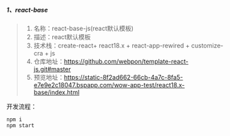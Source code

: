 ##### 1、react-base

> 1. 名称：react-base-js(react默认模板)
> 2. 描述：react默认模板
> 3. 技术栈：create-react+ react18.x + react-app-rewired + customize-cra + js
> 4. 仓库地址：https://github.com/webpon/template-react-js.git#master
> 5. 预览地址：https://static-8f2ad662-66cb-4a7c-8fa5-e7e9e2c18047.bspapp.com/wow-app-test/react18.x-base/index.html

开发流程：

```
npm i
npm start
```